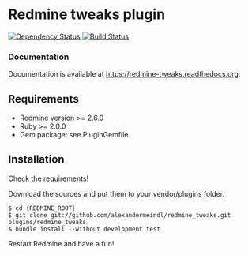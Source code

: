 # Redmine tweaks plugin

[![Dependency Status](https://gemnasium.com/alexandermeindl/redmine_tweaks.svg)](https://gemnasium.com/alexandermeindl/redmine_tweaks) [![Build Status](https://drone.io/github.com/alexandermeindl/redmine_tweaks/status.png)](https://drone.io/github.com/alexandermeindl/redmine_tweaks/latest)


### Documentation

Documentation is available at https://redmine-tweaks.readthedocs.org.


## Requirements

* Redmine version >= 2.6.0
* Ruby >= 2.0.0
* Gem package: see PluginGemfile

## Installation

Check the requirements!

Download the sources and put them to your vendor/plugins folder.

    $ cd {REDMINE_ROOT}
    $ git clone git://github.com/alexandermeindl/redmine_tweaks.git plugins/redmine_tweaks
    $ bundle install --without development test

Restart Redmine and have a fun!
